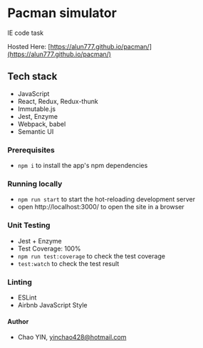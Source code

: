 
# Pacman simulator

IE code task
 
Hosted Here: [https://alun777.github.io/pacman/](https://alun777.github.io/pacman/)
## Tech stack

- JavaScript
- React, Redux, Redux-thunk
- Immutable.js
- Jest, Enzyme
- Webpack, babel
- Semantic UI

### Prerequisites 

- `npm i` to install the app's npm dependencies

### Running locally

- `npm run start` to start the hot-reloading development server
- open http://localhost:3000/ to open the site in a browser

### Unit Testing

- Jest + Enzyme
- Test Coverage: 100%
- `npm run test:coverage` to check the test coverage
- `test:watch` to check the test result

### Linting

- ESLint
- Airbnb JavaScript Style

#### Author
- Chao YIN, yinchao428@hotmail.com